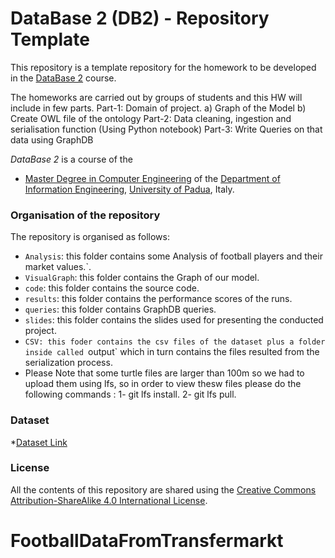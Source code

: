 # DataBase 2 (DB2) - Repository Template

This repository is a template repository for the homework to be developed in the [DataBase 2](https://iiia.dei.unipd.it/education/database-2/) course.

The homeworks are carried out by groups of students and this HW will include in few parts.
    Part-1: Domain of project.
        a) Graph of the Model
        b) Create OWL file of the ontology
    Part-2: Data cleaning, ingestion and serialisation function (Using Python notebook)
    Part-3: Write Queries on that data using GraphDB

*DataBase 2* is a course of the

* [Master Degree in Computer Engineering](https://degrees.dei.unipd.it/master-degrees/computer-engineering/) of the  [Department of Information Engineering](https://www.dei.unipd.it/en/), [University of Padua](https://www.unipd.it/en/), Italy.

### Organisation of the repository ###

The repository is organised as follows:

* `Analysis`: this folder contains some Analysis of football players and their market values.`.
* `VisualGraph`: this folder contains the Graph of our model.
* `code`: this folder contains the source code.
* `results`: this folder contains the performance scores of the runs.
* `queries`: this folder contains GraphDB queries.
* `slides`: this folder contains the slides used for presenting the conducted project.
* `CSV: this foder contains the csv files of the dataset plus a folder inside called `output` which in turn contains the files resulted from the serialization process.
* Please Note that some turtle files are larger than 100m so we had to upload them using lfs, so in order to view thesw files please do the following commands : 1- git lfs install. 2- git lfs pull.

### Dataset ###
*[Dataset Link](https://www.kaggle.com/datasets/davidcariboo/player-scores)

### License ###

All the contents of this repository are shared using the [Creative Commons Attribution-ShareAlike 4.0 International License](http://creativecommons.org/licenses/by-sa/4.0/).






# FootballDataFromTransfermarkt
